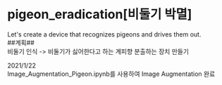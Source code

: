 # pigeon_eradication[비둘기 박멸]
Let's create a device that recognizes pigeons and drives them out.  
##계획##  
비둘기 인식 -> 비둘기가 싫어한다고 하는 계피향 분출하는 장치 만들기  

2021/1/22  
Image_Augmentation_Pigeon.ipynb를 사용하여 Image Augmentation 완료  
